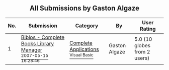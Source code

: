 ﻿<div align="center">

## All Submissions by Gaston Algaze

</div>

No.  | Submission | Category | By   | User Rating
---- | ---------- | -------- | ---- | -----------
1 | [Biblos \- Complete Books Library Manager<br /><sup>2007-05-15 16:28:46</sup>](https://github.com/Planet-Source-Code/gaston-algaze-biblos-complete-books-library-manager__1-68599) | [Complete Applications<br /><sup>Visual Basic</sup>](../ByCategory/complete-applications__1-27.md) | Gaston Algaze | 5.0 (10 globes from 2 users)
